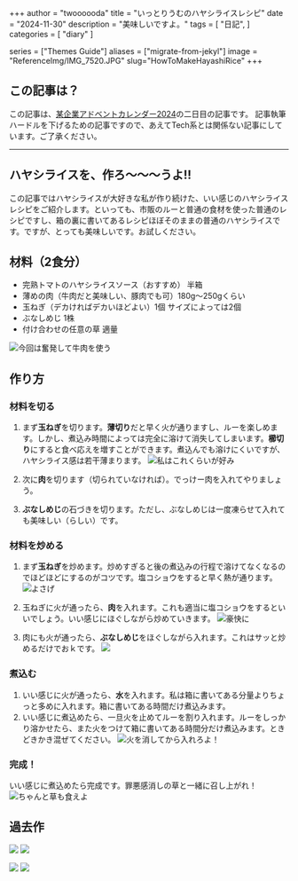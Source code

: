 +++
author = "twoooooda"
title = "いっとりうむのハヤシライスレシピ"
date = "2024-11-30"
description = "美味しいですよ。"
tags = [
    "日記",
]
categories = [
    "diary"
]

series = ["Themes Guide"]
aliases = ["migrate-from-jekyl"]
image = "ReferenceImg/IMG_7520.JPG"
slug="HowToMakeHayashiRice"
+++

## この記事は？
この記事は、[某企業アドベントカレンダー2024](https://adventar.org/calendars/10291)の二日目の記事です。
記事執筆ハードルを下げるための記事ですので、あえてTech系とは関係ない記事にしています。ご了承ください。
***
## ハヤシライスを、作ろ〜〜〜うよ‼️
この記事ではハヤシライスが大好きな私が作り続けた、いい感じのハヤシライスレシピをご紹介します。といっても、市販のルーと普通の食材を使った普通のレシピですし、箱の裏に書いてあるレシピほぼそのままの普通のハヤシライスです。ですが、とっても美味しいです。お試しください。

## 材料（2食分）
- 完熟トマトのハヤシライスソース（おすすめ） 半箱
- 薄めの肉（牛肉だと美味しい、豚肉でも可）180g～250gくらい
- 玉ねぎ（デカければデカいほどよい）1個 サイズによっては2個
- ぶなしめじ 1株
- 付け合わせの任意の草 適量

![今回は奮発して牛肉を使う](ReferenceImg/IMG_7503.JPEG)

## 作り方
### 材料を切る
1. まず**玉ねぎ**を切ります。**薄切り**だと早く火が通りますし、ルーを楽しめます。しかし、煮込み時間によっては完全に溶けて消失してしまいます。**櫛切り**にすると食べ応えを増すことができます。煮込んでも溶けにくいですが、ハヤシライス感は若干薄まります。
![私はこれくらいが好み](ReferenceImg/IMG_7504.JPEG)

2. 次に**肉**を切ります（切られていなければ）。でっけー肉を入れてやりましょう。
3. **ぶなしめじ**の石づきを切ります。ただし、ぶなしめじは一度凍らせて入れても美味しい（らしい）です。


### 材料を炒める
1. まず**玉ねぎ**を炒めます。炒めすぎると後の煮込みの行程で溶けてなくなるのでほどほどにするのがコツです。塩コショウをすると早く熱が通ります。
![よさげ](ReferenceImg/IMG_7507.JPG)

2. 玉ねぎに火が通ったら、**肉**を入れます。これも適当に塩コショウをするといいでしょう。いい感じにほぐしながら炒めていきます。
![豪快に](ReferenceImg/IMG_7508.JPG)

3. 肉にも火が通ったら、**ぶなしめじ**をほぐしながら入れます。これはサッと炒めるだけでおｋです。
![](ReferenceImg/IMG_7509.JPG)

### 煮込む
1. いい感じに火が通ったら、**水**を入れます。私は箱に書いてある分量よりちょっと多めに入れます。箱に書いてある時間だけ煮込みます。
2. いい感じに煮込めたら、一旦火を止めてルーを割り入れます。ルーをしっかり溶かせたら、また火をつけて箱に書いてある時間分だけ煮込みます。ときどきかき混ぜてください。
![火を消してから入れろよ！](ReferenceImg/IMG_7511.JPG)

### 完成！
いい感じに煮込めたら完成です。罪悪感消しの草と一緒に召し上がれ！
![ちゃんと草も食えよ](ReferenceImg/IMG_7521.JPG)

## 過去作
![](ProductImg/3BE07FCA-609A-4093-95D8-12BFE367A20E.jpeg)
![](ProductImg/4F196D1B-FA1F-4146-9483-A5976E622DEC.jpeg)

![](ProductImg/28284E5E-3E8E-4A85-8A94-B004FE158A13.jpeg)
![](ProductImg/A369C773-F551-4EBC-A3F0-C43FDAC77BC8.jpeg)
